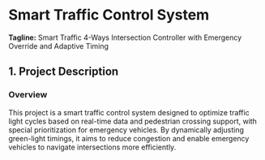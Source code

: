 # Smart Traffic Control System

**Tagline:** Smart Traffic 4-Ways Intersection Controller with Emergency Override and Adaptive Timing

## 1. Project Description

### Overview

This project is a smart traffic control system designed to optimize traffic light cycles based on real-time data and pedestrian crossing support, with special prioritization for emergency vehicles. By dynamically adjusting green-light timings, it aims to reduce congestion and enable emergency vehicles to navigate intersections more efficiently.
